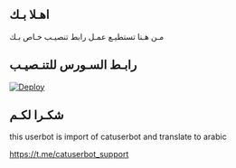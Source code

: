 ## اهـلا بـك
مـن هـنا تستطيـع عمـل رابط تنصيـب خـاص بـك

## رابـط السـورس للتنـصيـب

[![Deploy](https://www.herokucdn.com/deploy/button.svg)](https://heroku.com/deploy?template=https://github.com/Husaml/jmthon)

## شكـرا لكـم 


this userbot is import of catuserbot and translate to arabic

https://t.me/catuserbot_support
